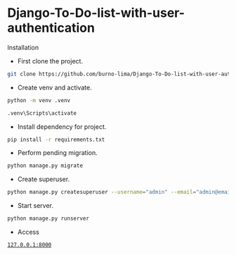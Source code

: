 # Django-To-Do-list-with-user-authentication

Installation

- First clone the project.

```sh
git clone https://github.com/burno-lima/Django-To-Do-list-with-user-authentication.git
```

- Create venv and activate.

```sh
python -m venv .venv
```
```sh
.venv\Scripts\activate
```
- Install dependency for project.

```sh
pip install -r requirements.txt
```

- Perform pending migration.

```sh
python manage.py migrate
```

- Create superuser.

```sh
python manage.py createsuperuser --username="admin" --email="admin@email.com"
```

- Start server.

```sh
python manage.py runserver
```
- Access

<code><a href="http://127.0.0.1:8000">127.0.0.1:8000</a></code>

